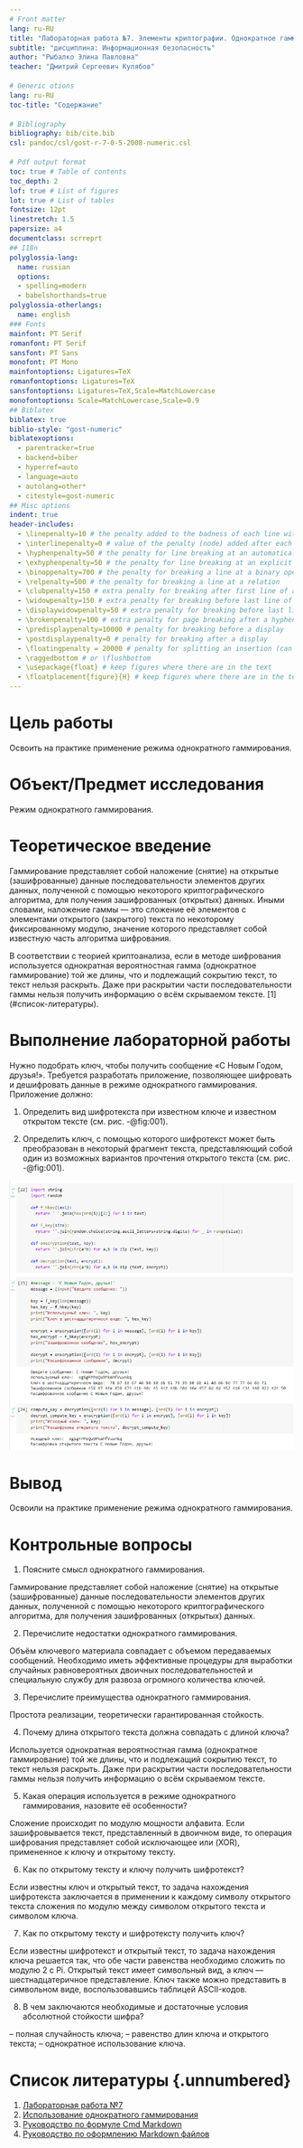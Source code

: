 ```yaml
---
# Front matter
lang: ru-RU  
title: "Лабораторная работа №7. Элементы криптографии. Однократное гаммирование"  
subtitle: "дисциплина: Информационная безопасность"  
author: "Рыбалко Элина Павловна"  
teacher: "Дмитрий Сергеевич Кулябов"

# Generic otions
lang: ru-RU
toc-title: "Содержание"

# Bibliography
bibliography: bib/cite.bib
csl: pandoc/csl/gost-r-7-0-5-2008-numeric.csl

# Pdf output format
toc: true # Table of contents
toc_depth: 2
lof: true # List of figures
lot: true # List of tables
fontsize: 12pt
linestretch: 1.5
papersize: a4
documentclass: scrreprt
## I18n
polyglossia-lang:
  name: russian
  options:
  - spelling=modern
  - babelshorthands=true
polyglossia-otherlangs:
  name: english
### Fonts
mainfont: PT Serif
romanfont: PT Serif
sansfont: PT Sans
monofont: PT Mono
mainfontoptions: Ligatures=TeX
romanfontoptions: Ligatures=TeX
sansfontoptions: Ligatures=TeX,Scale=MatchLowercase
monofontoptions: Scale=MatchLowercase,Scale=0.9
## Biblatex
biblatex: true
biblio-style: "gost-numeric"
biblatexoptions:
  - parentracker=true
  - backend=biber
  - hyperref=auto
  - language=auto
  - autolang=other*
  - citestyle=gost-numeric
## Misc options
indent: true
header-includes:
  - \linepenalty=10 # the penalty added to the badness of each line within a paragraph (no associated penalty node) Increasing the value makes tex try to have fewer lines in the paragraph.
  - \interlinepenalty=0 # value of the penalty (node) added after each line of a paragraph.
  - \hyphenpenalty=50 # the penalty for line breaking at an automatically inserted hyphen
  - \exhyphenpenalty=50 # the penalty for line breaking at an explicit hyphen
  - \binoppenalty=700 # the penalty for breaking a line at a binary operator
  - \relpenalty=500 # the penalty for breaking a line at a relation
  - \clubpenalty=150 # extra penalty for breaking after first line of a paragraph
  - \widowpenalty=150 # extra penalty for breaking before last line of a paragraph
  - \displaywidowpenalty=50 # extra penalty for breaking before last line before a display math
  - \brokenpenalty=100 # extra penalty for page breaking after a hyphenated line
  - \predisplaypenalty=10000 # penalty for breaking before a display
  - \postdisplaypenalty=0 # penalty for breaking after a display
  - \floatingpenalty = 20000 # penalty for splitting an insertion (can only be split footnote in standard LaTeX)
  - \raggedbottom # or \flushbottom
  - \usepackage{float} # keep figures where there are in the text
  - \floatplacement{figure}{H} # keep figures where there are in the text
---
```


# Цель работы

  Освоить на практике применение режима однократного гаммирования.


# Объект/Предмет исследования

  Режим однократного гаммирования.


# Теоретическое введение

  Гаммирование представляет собой наложение (снятие) на открытые (зашифрованные) данные последовательности элементов других данных, полученной с помощью некоторого криптографического алгоритма, для получения зашифрованных (открытых) данных. Иными словами, наложение гаммы — это сложение её элементов с элементами открытого (закрытого) текста по некоторому фиксированному модулю, значение которого представляет собой известную часть алгоритма шифрования.
  
  В соответствии с теорией криптоанализа, если в методе шифрования используется однократная вероятностная гамма (однократное гаммирование) той же длины, что и подлежащий сокрытию текст, то текст нельзя раскрыть. Даже при раскрытии части последовательности гаммы нельзя получить информацию о всём скрываемом тексте.  [1] (#список-литературы).


# Выполнение лабораторной работы

  Нужно подобрать ключ, чтобы получить сообщение «С Новым Годом, друзья!». Требуется разработать приложение, позволяющее шифровать и дешифровать данные в режиме однократного гаммирования. Приложение должно: 

  1. Определить вид шифротекста при известном ключе и известном открытом тексте (см. рис. -@fig:001). 

  2. Определить ключ, с помощью которого шифротекст может быть преобразован в некоторый фрагмент текста, представляющий собой один из
возможных вариантов прочтения открытого текста (см. рис. -@fig:001).
  
  ![Разработанное приложение](image/fig000.png)


# Вывод

  Освоили на практике применение режима однократного гаммирования.

# Контрольные вопросы

  1. Поясните смысл однократного гаммирования.
  
  Гаммирование представляет собой наложение (снятие) на открытые (зашифрованные) данные последовательности элементов других данных, полученной с помощью некоторого криптографического алгоритма, для получения зашифрованных (открытых) данных.

  2. Перечислите недостатки однократного гаммирования.

  Объём ключевого материала совпадает с объемом передаваемых сообщений. Необходимо иметь эффективные процедуры для выработки случайных равновероятных двоичных последовательностей и специальную службу для развоза огромного количества ключей. 
  
  3. Перечислите преимущества однократного гаммирования.

  Простота реализации, теоретически гарантированная стойкость.
  
  4. Почему длина открытого текста должна совпадать с длиной ключа?
  
  Используется однократная вероятностная гамма (однократное гаммирование) той же длины, что и подлежащий сокрытию текст, то текст нельзя раскрыть. Даже при раскрытии части последовательности гаммы нельзя получить информацию о всём скрываемом тексте.

  5. Какая операция используется в режиме однократного гаммирования, назовите её особенности?
  
  Сложение происходит по модулю мощности алфавита. Если зашифровывается текст, представленный в двоичном виде, то операция шифрования представляет собой исключающее или (XOR), примененное к ключу и открытому тексту.

  6. Как по открытому тексту и ключу получить шифротекст?
  
  Если известны ключ и открытый текст, то задача нахождения шифротекста заключается в применении к каждому символу открытого текста сложения по модулю между символом открытого текста и символом ключа.

  7. Как по открытому тексту и шифротексту получить ключ?
  
  Если известны шифротекст и открытый текст, то задача нахождения ключа решается так, что обе части равенства необходимо сложить по модулю 2 с Pi. Открытый текст имеет символьный вид, а ключ — шестнадцатеричное представление. Ключ также можно представить в символьном виде, воспользовавшись таблицей ASCII-кодов.

  8. В чем заключаются необходимые и достаточные условия абсолютной стойкости шифра?

  – полная случайность ключа;
  – равенство длин ключа и открытого текста;
  – однократное использование ключа.

# Список литературы {.unnumbered}

1. [Лабораторная работа №7](http://yandex.ru/clck/jsredir?from=yandex.ru%3Bsearch%2F%3Bweb%3B%3B&text=&etext=2202.PILXWxy3Gnh05hoaqFAO9KwB3Oo2SRkYnGVzNF0Sdg7aIcqTP_P4HV49itX1FtRbbwGo9U1BCdBRrW33jSFC4yMtGh_7-EIcoUMPyVcGl4SXJGttLIAxH_tXms2ltjYuIRhqrKsYtSJmyVPfBBG5AH6xseFzWLpQACt3jz5WZnYmLn2-bDEQXFiXydLGHv80TyY3aya_xJJM5DzbUhfMlWSIt19tEGtyHj7hdxX4TCVgGMz1pnlqpawfDpxHRIU2_HFDE4mWeRqB7WuYgoNLZAm4_ISrpzUI08Q5TwDuWu5Zrmf2c-9wyLyPHfmZhMMXmmrr1femJxen-knFwhSYsFwu8uPQOZxDag0oJlrVhNwvD-LdGztoJTkf5hbBMon__ceAY6DaODYp-Tt6la4ZF57bPjJIXB3ZVKjYMyr4_AAJTfKiI37_gk2bnrA_2Sm952_ULgIxUvnabOGN0P2CGheKragNA5hjb8zu8YepJnhpn5m0n22e3veSiknWyjOIc9SJDSTyrzIUDdE3XeahbgcBLTlxcMcnybWz9j-3cRiEzGT5IlYsxO73nIjYBNJpknwlLCXdYkjRxH41NH5-rcVMoOljjZIkh7mUsIbKm50PQpqCrzM5kIDebkNedPgGRWKNqVB6-Cvm4ypcj7y4MaarTBsvmnAaNdoOsJYllO2Nx-rasATkYL6ITMtxM8tC6TJmZ8COZw_q76w3X9ydgjeLS24nTxSQEpowRsozhAkRCZuzc50SJ33uUyp_R1-W-LId62w9o1aewD6kWF5uUqNiIbfp8YUM07--ly0BTv9NS-NuddcOgUbWn4lsAZIAW5TAclrM2xcCvchtGYzPXnEh7oBT1ZlRC9Bt_MFGOnPFmHfMKifx-U3hR8b0RSR2XnQ39euW71gwI89xYZ7aDtehCsRZg5bK_EYOPUJnc8tuQD4vdk6Ev1JFzG0eaalpnv4mArbql9q0DXNDlwqfYW1lbmdnZGNpZ3Fmc3F1d3E.b99318358f85aa6be6faeea2788bb953d0037a3a&uuid=&state=jLT9ScZ_wbo,&&cst=AiuY0DBWFJ5Hyx_fyvalFH-Vfi-6Zf9mipvhWMpAmX2TfxmZM764q4xYY0uH7V0B6iygewRZ8y5hJ4znoI7ra9PyNV6ncfqP6l12dsk1hfuQqK3ceNKXsHf2psZpvxsa8kPExpvD_68Mxvkd3DBmiJIAK-oppxkmCT2iM4bXJ8ZVVShshgQIE8XGCOpRALcOsXHjft-baVYKgja6DLZET-p8oK1dO5IBxvDBhMD-UlQvb_vHG_gsEY9KiAsn_TqfhbsoztFdA26BTp3GgyU8l2a9hldONAZTVwdPdOgqBgNrZ9_7z8-W0k7NKWFpY1CGSQEmKJWg2ncEQwzFmkaAXW6r6NZnwltmf4BK8GOOOMtgSNw2mFzHcl7g6DBIjeUQs7gYRNucE6KQSSZauuRhvTQbx0C19LjSPaLQrYnStCbSD4jHlf2tdTxn168vN7KlleqMvuOqhDw1ZW5pDh2l18UfNJjVHxnoGIsT0UvdEB4U060hU46j8rf8LD0PtP5nwNvQ4_kmhbkJ-c231FFNt1vCgaaWlIuv4oK30rmkWCCJrDVa3G5OMNOnypgO_NnQVtlo5a1kGkrG5NJyVwwec2Ypt7nJSI5hhLP92sgGn9mFFdaSIozgVVw6wMH2c0JJbSfqGniVGZEpnS5EpwoxdVszdERAFi9kxKzD7jxpQgKPgvxucYFu_TuOH_SxmAd9txpEZvKjXXP8mKniR9DlmZYKsuTTk7YYoak8FIg7oozRG1pwXXEHkSAqVlHRglmIm4lj15TcKMrlz32KY24h-SevKYunpbsYbecmNPx7QK8Cjc1AhCtFINL-vtX7Yw7GWrW2tlZLuRE06Qrs61_Z2uCQYPq9a0HZVFhCBdpAhVNh5oGRjcasJBQivT_ROL6-2dGWH6kH0NUeZTKGCSrKuwGuffGz2pwye2jWUV2lAjaDFilz0TD-T-cinklLMV5ALxtLsbGiaNtA_uwhnSIF9i3sUmbnFvFw9rfh3OiGH8jCXK2I-NhkVaGlACj_CpFPCKmhBf5evsjp4McmuLANBdQkTyc7NuTT0yHgyVu_GvtSHcd6Akxg1GPXkyGpvkkM8KUKKfptutagWgSZYUg95JG28ISWCF3JVQ1fRve1pYnM68WspkHudkGq5j_14ilasdYHIa77WlYQTalxoedcWbXzkBFYc25g8znduVgEAavoriWincdK1ZYLJXOwup_rPat3YD3k7inx6ZOn_xqRlY2vKkWVSuA_G2MNP_kIunSZM-6MozwS91tMMsmI1f94Lk4k-KK2YRKGxyoDj_poXjtr7_Jy92bypNs2K7dM1iqNpwEUvd9E0j7FEQ_geEvilQ6fXLZl-A7TGpZLC_dTSsNawnMNH3iH3JRn6jvWFPOqjj42NxsgV57pFD11Wc875b2LNFAvCNSHQnpG5tIuohdJLQzoJrjBhOMRn01DxYEKY3L8Wmnaz38XpYFdngGKS1N9qFeVjqRMGe3n3ERlf-7VW1q4kEekOz0pFhy00siz9ENjcdzL3yoI8th6FKXNO99gxZ4vwnDprwJxPYTSPyRe070fhvn5n6YvHzGt-tE,&data=UlNrNmk5WktYejY4cHFySjRXSWhXTHN5Nk52YmswTXRfeWgzM2R6VjdOdV9WbTVvdW1wcW0tNmFubDhkOXF2QXBDUUpFNHl2VHRtYWtheFd1cW9Ic0JZQ2QtaDRIWlY3cGZ6SVo3TWhFZEZBNVEzc1JEbUllcm1zczNuUTJTZWUwVmhIMndVWlBzdGZQZGlCTkR0RDAyWWZLeGVsWjBXT2s2VGdFaEpuMTJ6ZmJ4X0YycWU4Rl9na1dFQnl1WkNnZVU5Q0tlZXN3WEks&sign=cf8e9b04ff2a4001465de708a579f7ad&keyno=0&b64e=2&ref=orjY4mGPRjk5boDnW0uvlrrd71vZw9kpVBUyA8nmgRFdzDAzzyzIinqUWPw7zrXjmxtGSOOckDyh07nZoWx3WK1Vh1YITZh5nCTsgxruUIsk9DQt8bxBGoRacZek-b2_YAZ4ENFL3uFrj2otRSIK-sVOjPYnbknx1iUyX8UJna4r7AIgEwKWDPb5AmSDXVSdAvOUJvxmLXl5fIgE6uHGufm8x7KLEI8zNK2EglV7gxkwO4mJfpiUsrabx_alKPWPZTXq3P6lM4bBjDqNHbACharVy7NR-T0nsVvXY8rDvDC404zUz8PXf9MaPx2yvcghxmWG05DlXIIjtuZbnH-CCS5wtKpXHibs1rW0a2DB9o0rdk0nzA1SvPtsfRBRVc-SSnjXzSTsIbFykecSE6b8smXjziIxp95y-RgWwUwOgM63S89wKlYpHrdASPL6-liVBbB2xDjJPX4NEL5ekdODoIVlLUmODiHH1Wf80O008R8Jdv5ZuUWtkZpYhifc1k3tNt29d9eNqBYWPxU_dbChY2Utw2f3LnUlBXHhDh_Rr_lV5449zY5qDmoExEbThwYlabuIpBlxEKQvEux2zxIs7vDM0wLT0Jw3bIzp7LAbhp02iQQnNeaAqCgZWAyDGjIIfcpZpVT0NbXax25nMPBh6Vlbzgm3UDivu9fL8o-f_W8zlIJcgGEWeD2WP4mPtg5EF7Vmk1cFCZ2bN3ZAEXbsKUGBDPaQqBCRfQTUkLlBQ_gYkjxtt-_BEbxOI3uDdUnNUSfYMD5vEgbGvqkAfnUrotdFKr2G0M4NCKzS0fsBc_kZfKYmXOLvkts_3-3lNJleeWlEX9RdtRex5jdXqSAy-bzaUOryrpuwKyI-kJCBgo_sOB8CzpmgMVb3mDXNt_XznMIuZg1IoW5hbpe6MEV8ffphlJvv4T2srSn1Ch8dvefHSoFxDL9WFhUn62UrZNwaSvRdhZ_giQTp67DQ29zer-stiA3YwNsIKUVjVfgPs9ZLYlCBOwERNNc49SgQI2TE4_pdHaIjaHNX-CeT063X3SOY3GO9GLUf6sL5_Mh4mTLVUznv-97YoCEsP1u2TjGQf9-kluIo2IgJVQLCssYw3RaABPhdVFmzgXJpNf9VPzc2c4LPczm3nNE537RjMfYQ4RR59lNw9Fvy_OIodXa7nKhBVbtIzeY5IFZLZoS6O7_VrjbVcVFJ-V2aaj10db7-Xq2S-fJPNUVNIkVVSHMk-PBPe_RIenBcY7erVYWvokqlVg7KSa56AwJ7Nck84cDRZ3nZY20y-Lr8gJJfNB2xZ_sJvkFmLCHIylyKFteQux1wYPBNktjbrKxsdBneiEYr6FQe-MsI-8bFdINvn6uZMJ23JNjZ1kOJiunECvKAd31XlKBSNS7iSnwCK9zsVWAbMG7Gag0UXmLZorexHu5WQ03byXXOLAXeNZEby5J6gakRxjKY6jKylI8WKFv4jTn9d7kP--GApTTQKWJHS1KvyB_JsWWSb8x4uNv2tvjiyGE_1xgfj3k6k_8knIaciPe0PQRmeogCNN4zbS7J4Kc1wqtkW_7wB138aK1j-gesFso6bpubstYAlOqX5gxC3w9a9kuAHTn83qsf73Pi5QS6U4SmCRZ7ppEaRb4-ZPEHLl6jKHqTw13OVJf77cdjhyXDsFXlx7gK38E3Gthmgkx3DkCo8byZ8XvBgYCC62HACUVNNm1i5niIoSD4-17_VNeiZ8FfcQs_d-zhqhEG2cDo_9dM0v1hq_RVDvk_suG69w4cHiSx9tbTDjw60P10yZCCv8ZzFKoSMR4DnoWJAmysRKbuScvN9xG5mZE_vHDd6HsRJk0k5uRGd6NGm3XyTX1K-3sHVisF2eLnnUROdhbETWsh7kbc8salPYTwzrl80q73pI9A63YDDj8T0Ll6clLY2ttEp5AI-vtRwYNJWczuT6nvbsPX4cG1wzw8o-7tCMhOw0chA-r0QrUnceeADlxw2acFG-H4D2fOUS5ci5GXoHboWJr4RWaOh8NgSApzdLo1ObBra6q-lS07BDgbAOiNq4wX_uNYQUen0PZnf8d1bJ6VEEu1OAZbopxMBEbYrJrTOpy7ISGgcQa6bnr47LSJ6s4e3iYWi9AlU2q0QbQslgMbD86RplGYvJr_NS1SgvhJnYgIzJWrDBRpBgbwgjg9E2ohx0soyuca5D5_A8uJgcX1YspORDy6Iz4N7Q72eGVc-C7ACEKWknIE0Yty0mh9f3ejpltdg_vdFQkSd0LDtniBJ3uAKnSod0GMSbP45iGQAcO2VKxSFNojdeqvwpN8LUa-0pUZXlQ6gy9lc8zctnPtOhz-UWGriberJvw4ecZ723RqMBYTraF1puJwaZDhnRoSChUVnbUSHddJpJ6Os9ZhaMJkpNMLdgDdGwaYtCNLmXhYHcmMstNUP1eDKr2BXpeBctLpn1_NyXkTegtdfIpabVJTPhzoitAgEm-Idsq_iH993c_udrvRYcQZ64mIWTaNJhMKVIjt-dRLrJTgaIrjJMwgI6_s7wYOIctdKlvwAfXo9_KcKnVFOwut0NvW4aF4R4OAJ3-Qqg8KJSP_Hh-oWHIL5Ro9mhORfvU0Mn_V_4el3mI1ltqes-eY7qfEeZZUQpkAbeAXK-PCG2UjKzAQabPMqmnUsr20GsjyInDkrSRR6UPh2ktjl6HMtHJ6llbG1PLR4AUC2oEVuLvLBdoI7mDDhNGLhCsE47alElt96aARu5MSBUC9WpKgbzCHN8TH3IYaRZJSkn4m8Yb0drKv83xrqePa_O5bXOgwuPmkH6F87uSEPEX2nhIHRYsD_Y-ORN3krcOugHoXZ3SCziA06_MF9e2JdW_BdyKHx-JMktAcDBeNUvBRzy-7n5cgvrsz13u7QylxxOlpASwKAYXtk97uEZVc5tAIBFwknT6PWq2hXN_cbMByT-64qDNw&l10n=ru&cts=1666439765704%40%40events%3D%5B%7B%22event%22%3A%22click%22%2C%22id%22%3A%221_1p23w00-03%22%2C%22cts%22%3A1666439765704%2C%22fast%22%3A%7B%22organic%22%3A1%7D%2C%22service%22%3A%22web%22%2C%22event-id%22%3A%22l9jv7kjsjt%22%7D%5D&mc=4.503416638553355&hdtime=43593.7)
2. [Использование однократного гаммирования](https://bugtraq.ru/library/books/crypto/chapter7/)
3. [Руководство по формуле Cmd Markdown](https://russianblogs.com/article/26051452570/)
4. [Руководство по оформлению Markdown файлов](https://gist.github.com/Jekins/2bf2d0638163f1294637)